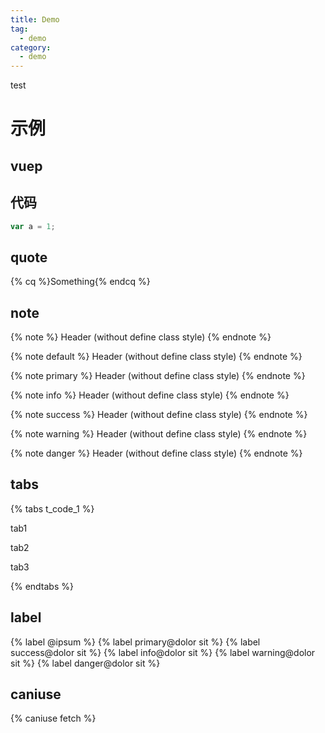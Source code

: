```yaml
---
title: Demo
tag:
  - demo
category:
  - demo
---
```


test

<!-- more -->

# 示例

## vuep

<div id="app">
  <vuep template="#example"></vuep>
</div>

<script v-pre type="text/x-template" id="example">
<template>
  <div>Hello, ${ name }!</div>
</template>

<script>
module.exports = {
  data: function () {
    return { name: 'Vue' }
  }
}
</script>
</script>

## 代码

```js
var a = 1;
```

## quote

{% cq %}Something{% endcq %}

## note

{% note %}
Header
(without define class style)
{% endnote %}

{% note default %}
Header
(without define class style)
{% endnote %}

{% note primary %}
Header
(without define class style)
{% endnote %}

{% note info %}
Header
(without define class style)
{% endnote %}

{% note success %}
Header
(without define class style)
{% endnote %}

{% note warning %}
Header
(without define class style)
{% endnote %}

{% note danger %}
Header
(without define class style)
{% endnote %}

## tabs

{% tabs t_code_1 %}
<!-- tab 标题一 -->
tab1
<!-- endtab -->
<!-- tab 标题二 -->
tab2
<!-- endtab -->
<!-- tab 标题三 -->
tab3
<!-- endtab -->
{% endtabs %}

## label

{% label @ipsum %} 
{% label primary@dolor sit %}
{% label success@dolor sit %}
{% label info@dolor sit %}
{% label warning@dolor sit %}
{% label danger@dolor sit %}

## caniuse

{% caniuse fetch %}
